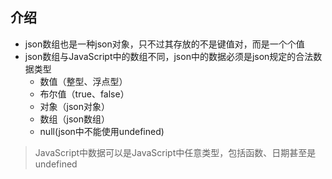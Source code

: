 ## 介绍
- json数组也是一种json对象，只不过其存放的不是键值对，而是一个个值
- json数组与JavaScript中的数组不同，json中的数据必须是json规定的合法数据类型
	- 数值（整型、浮点型）
	- 布尔值（true、false）
	- 对象（json对象）
	- 数组（json数组）
	- null(json中不能使用undefined)

> JavaScript中数据可以是JavaScript中任意类型，包括函数、日期甚至是undefined


